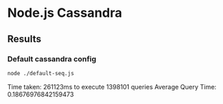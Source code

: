 # Node.js Cassandra

## Results

### Default cassandra config

```sh
node ./default-seq.js
```

Time taken: 261123ms to execute 1398101 queries
Average Query Time:  0.18676976842159473

